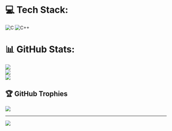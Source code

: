 


# 💻 Tech Stack:
![C](https://img.shields.io/badge/c-%2300599C.svg?style=for-the-badge&logo=c&logoColor=white) ![C++](https://img.shields.io/badge/c++-%2300599C.svg?style=for-the-badge&logo=c%2B%2B&logoColor=white)
# 📊 GitHub Stats:
![](https://github-readme-stats.vercel.app/api?username=Urvesh0069&theme=dark&hide_border=false&include_all_commits=false&count_private=false)<br/>
![](https://github-readme-streak-stats.herokuapp.com/?user=Urvesh0069&theme=dark&hide_border=false)<br/>
![](https://github-readme-stats.vercel.app/api/top-langs/?username=Urvesh0069&theme=dark&hide_border=false&include_all_commits=false&count_private=false&layout=compact)

## 🏆 GitHub Trophies
![](https://github-profile-trophy.vercel.app/?username=Urvesh0069&theme=radical&no-frame=false&no-bg=true&margin-w=4)

---
[![](https://visitcount.itsvg.in/api?id=Urvesh0069&icon=0&color=0)](https://visitcount.itsvg.in)

<!-- Proudly created with GPRM ( https://gprm.itsvg.in ) -->
